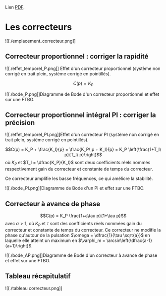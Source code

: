 Lien [PDF](./SLCI.pdf).
# Les correcteurs

![[./emplacement_correcteur.png]]
## Correcteur proportionnel : corriger la rapidité

![[./effet_temporel_P.png]]
Effet d'un correcteur proportionnel (système non corrigé en trait plein, système corrigé en pointillés).

$$C(p) = K_P$$


![[./bode_P.png]]Diagramme de Bode d'un correcteur proportionnel et effet sur une FTBO.


## Correcteur proportionnel intégral PI : corriger la précision

![[./effet_temporel_PI.png]]Effet d'un correcteur PI (système non corrigé en trait plein, système corrigé en pointillés).

$$C(p) = K_P + \frac{K_I}{p} = \frac{K_P\ p + K_I}{p} = K_P \left(\frac{1+T_I\ p}{T_I\ p}\right)$$
où $K_P$ et $T_I = \dfrac{K_P}{K_I}$ sont deux coefficients réels nommés respectivement gain du correcteur et constante de temps du correcteur.

Ce correcteur amplifie les basse fréquences, ce qui améliore la stabilité.

![[./bode_PI.png]]Diagramme de Bode d'un PI et effet sur une FTBO.

## Correcteur à avance de phase

$$C(p) = K_P \frac{1+a\tau p}{1+\tau p}$$ avec $a > 1$, où $K_P$ et $\tau$ sont des coefficients réels nommées gain du correcteur et constante de temps du correcteur. Ce correcteur ne modifie la phase qu'autour de la pulsation $\omega = \dfrac{1}{\tau \sqrt{a}}$ en laquelle elle atteint un maximum en $\varphi_m = \arcsin\left(\dfrac{a-1}{a+1}\right)$.

![[./bode_AP.png]]Diagramme de Bode d'un correcteur à avance de phase et effet sur une FTBO.

## Tableau récapitulatif

![[./tableau correcteur.png]]